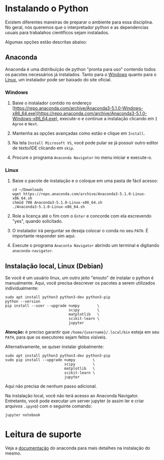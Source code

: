 # Instalando o Python

Existem diferentes maneiras de preparar o ambiente para essa disciplina.
No geral, nós queremos que o interpretador python e as dependencias usuais
para trabalahos científicos sejam instalados.

Algumas opções estão descritas abaixo:

## Anaconda

Anaconda é uma distribuição de python "pronta para uso"
contendo todos os pacotes necessários já instalados.
Tanto para o [Windows](https://docs.anaconda.com/anaconda/install/windows)
quanto para o [Linux](https://docs.anaconda.com/anaconda/install/linux),
um instalador pode ser baixado do site oficial.

### Windows

1. Baixe o instalador contido no endereço
[https://repo.anaconda.com/archive/Anaconda3-5.1.0-Windows-x86_64.exe](https://repo.anaconda.com/archive/Anaconda3-5.1.0-Windows-x86_64.exe),
execute-o e continue a instalação clicando em `I Agree` e `Next`.

2. Mantenha as opções avançadas como estão e clique em `Install`.

3. Na tela `Install Microsoft VS`, você pode pular se já possuir outro
   editor de texto/IDE clicando em `skip`.

4. Procure o programa `Anaconda Navigator` no menu iniciar e execute-o.


### Linux

1. Baixe o pacote de instalação e o coloque em uma pasta de fácil acesso:

    ```shell
    cd ~/Downloads
    wget https://repo.anaconda.com/archive/Anaconda3-5.1.0-Linux-x86_64.sh
    chmod 700 Anaconda3-5.1.0-Linux-x86_64.sh
    ./Anaconda3-5.1.0-Linux-x86_64.sh
    ```

2. Role a licença até o fim com o `Enter` e concorde com ela escrevendo
   "yes", quando solicitado.

3. O instalador irá perguntar se deseja colocar o conda no seu `PATH`.
   É importante responder sim aqui.

4. Execute o programa `Anaconta Navigator` abrindo um terminal e digitando
   `anaconda-navigator`.

## Instalação local, Linux (Debian)

Se você é um usuário linux, um outro jeito "enxuto" de instalar o python
é manualmente. Aqui, você precisa descrever os pacotes a serem utilizados
individualmente:

```
sudo apt install python3 python3-dev python3-pip
python --version
pip install --user --upgrade numpy        \
                             scipy        \
                             matplotlib   \
                             scikit-learn \
                             jupyter
```

**Atenção:** é preciso garantir que `/home/{username}/.local/bin`
esteja em seu `PATH`, para que os executores sejam feitos visíveis.

Alternativamente, se quiser instalar globalmente:

```shell
sudo apt install python3 python3-dev python3-pip
sudo pip install --upgrade numpy        \
                           scipy        \
                           matplotlib   \
                           scikit-learn \
                           jupyter
```

Aqui não precisa de nenhum passo adicional.

Na instalação local, você não terá acesso ao Anaconda Navigator.
Entretanto, você pode executar um server jupyter (e assim ler e criar
arquivos `.ipynb`) com o seguinte comando:

```shell
jupyter notebook
``` 

# Leitura de suporte

Veja a [documentação](https://docs.anaconda.com/) do anaconda para mais
detalhes na instalação do mesmo.
